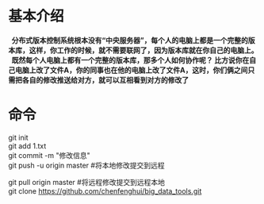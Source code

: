 # 基本介绍
####   分布式版本控制系统根本没有“中央服务器”，每个人的电脑上都是一个完整的版本库，这样，你工作的时候，就不需要联网了，因为版本库就在你自己的电脑上。   既然每个人电脑上都有一个完整的版本库，那多个人如何协作呢？ 比方说你在自己电脑上改了文件A，你的同事也在他的电脑上改了文件A，这时，你们俩之间只需把各自的修改推送给对方，就可以互相看到对方的修改了

# 命令
git init    
git add  1.txt  
git commit  -m "修改信息"  
git push -u origin master #将本地修改提交到远程  

git pull  origin master #将远程修改提交到远程本地  
git clone https://github.com/chenfenghui/big_data_tools.git  
